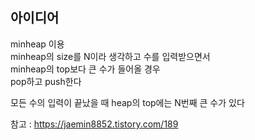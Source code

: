## 아이디어
minheap 이용  
minheap의 size를 N이라 생각하고 수를 입력받으면서  
minheap의 top보다 큰 수가 들어올 경우  
pop하고 push한다  
  
모든 수의 입력이 끝났을 때 heap의 top에는 N번째 큰 수가 있다  
  
참고 : https://jaemin8852.tistory.com/189  
